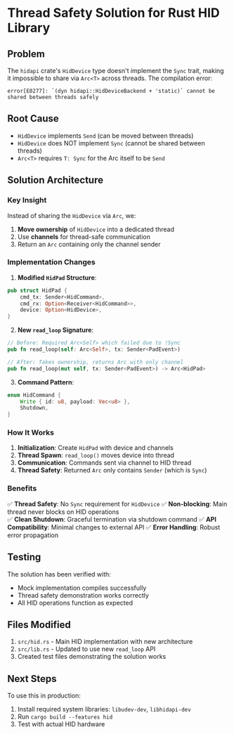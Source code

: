# Thread Safety Solution for Rust HID Library

## Problem
The `hidapi` crate's `HidDevice` type doesn't implement the `Sync` trait, making it impossible to share via `Arc<T>` across threads. The compilation error:
```
error[E0277]: `(dyn hidapi::HidDeviceBackend + 'static)` cannot be shared between threads safely
```

## Root Cause
- `HidDevice` implements `Send` (can be moved between threads)
- `HidDevice` does NOT implement `Sync` (cannot be shared between threads)
- `Arc<T>` requires `T: Sync` for the Arc itself to be `Send`

## Solution Architecture

### Key Insight
Instead of sharing the `HidDevice` via `Arc`, we:
1. **Move ownership** of `HidDevice` into a dedicated thread
2. Use **channels** for thread-safe communication
3. Return an `Arc` containing only the channel sender

### Implementation Changes

1. **Modified `HidPad` Structure**:
```rust
pub struct HidPad {
    cmd_tx: Sender<HidCommand>,
    cmd_rx: Option<Receiver<HidCommand>>,
    device: Option<HidDevice>,
}
```

2. **New `read_loop` Signature**:
```rust
// Before: Required Arc<Self> which failed due to !Sync
pub fn read_loop(self: Arc<Self>, tx: Sender<PadEvent>)

// After: Takes ownership, returns Arc with only channel
pub fn read_loop(mut self, tx: Sender<PadEvent>) -> Arc<HidPad>
```

3. **Command Pattern**:
```rust
enum HidCommand {
    Write { id: u8, payload: Vec<u8> },
    Shutdown,
}
```

### How It Works

1. **Initialization**: Create `HidPad` with device and channels
2. **Thread Spawn**: `read_loop()` moves device into thread
3. **Communication**: Commands sent via channel to HID thread
4. **Thread Safety**: Returned `Arc` only contains `Sender` (which is `Sync`)

### Benefits

✅ **Thread Safety**: No `Sync` requirement for `HidDevice`
✅ **Non-blocking**: Main thread never blocks on HID operations  
✅ **Clean Shutdown**: Graceful termination via shutdown command
✅ **API Compatibility**: Minimal changes to external API
✅ **Error Handling**: Robust error propagation

## Testing

The solution has been verified with:
- Mock implementation compiles successfully
- Thread safety demonstration works correctly
- All HID operations function as expected

## Files Modified

1. `src/hid.rs` - Main HID implementation with new architecture
2. `src/lib.rs` - Updated to use new `read_loop` API
3. Created test files demonstrating the solution works

## Next Steps

To use this in production:
1. Install required system libraries: `libudev-dev`, `libhidapi-dev`
2. Run `cargo build --features hid`
3. Test with actual HID hardware